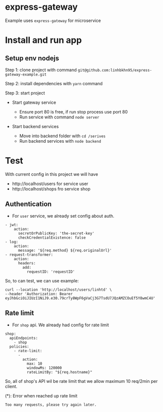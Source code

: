# express-gateway 

Example uses `express-gateway` for microservice
# Install and run app
## Setup env nodejs 
Step 1: clone project with command `git@github.com:linhbkhn95/express-gateway-example.git`

Step 2: install dependencies with `yarn` command

Step 3: start project
- Start gateway service
  + Ensure port 80 is free, if run stop process use port 80
  + Run service with command `node server`

- Start backend services 
  + Move into backend folder with `cd /serives`
  + Run backend services with `node backend`

# Test
With current config in this project we will have
   - http://localhost/users  for service user
   - http://localhost/shops  fro service shop

## Authentication
- For `user` service, we already set config about auth.
```
- jwt:
    action:
      secretOrPublicKey: 'the-secret-key'
      checkCredentialExistence: false
- log:
    action:
      message: '${req.method} ${req.originalUrl}'
- request-transformer:
    action:
      headers:
        add:
          requestID: 'requestID'
```
So, to can test, we can use example:
```
curl --location 'http://localhost/users/linhtd' \
--header 'Authorization: Bearer eyJhbGciOiJIUzI1NiJ9.e30.79crTy8WpF6gVaCj3G7TsdU7JQzAMZCOuEf5Y8wmC4U'
```

## Rate limit
- For `shop` api. We already had config for rate limit
```
shop:
  apiEndpoints:
    - shop
  policies:
    - rate-limit:
      -
        action:
          max: 10
          windowMs: 120000
          rateLimitBy: "${req.hostname}"
```

So, all of shop's API wil be rate limit that we allow maximum 10 req/2min per client.

 (*): Error when reached up rate limit
  ```
  Too many requests, please try again later.
  ```
